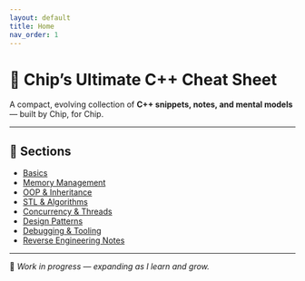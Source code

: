 ```yaml
---
layout: default
title: Home
nav_order: 1
---
```


# 🧠 Chip’s Ultimate C++ Cheat Sheet

A compact, evolving collection of **C++ snippets, notes, and mental models** — built by Chip, for Chip.

---

## 📘 Sections

- [Basics](sections/basics.md)
- [Memory Management](sections/memory.md)
- [OOP & Inheritance](sections/oop.md)
- [STL & Algorithms](sections/stl.md)
- [Concurrency & Threads](sections/concurrency.md)
- [Design Patterns](sections/patterns.md)
- [Debugging & Tooling](sections/debugging.md)
- [Reverse Engineering Notes](sections/reverse_eng.md)

---

🧩 _Work in progress — expanding as I learn and grow._
